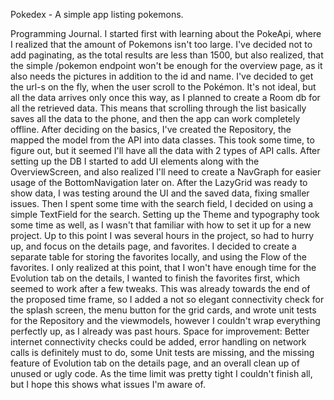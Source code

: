 Pokedex - A simple app listing pokemons.

Programming Journal.
I started first with learning about the PokeApi, where I realized that the amount of Pokemons isn't too large.
I've decided not to add paginating, as the total results are less than 1500, but also realized,
that the simple /pokemon endpoint won't be enough for the overview page, as it also needs the pictures in addition to the id and name.
I've decided to get the url-s on the fly, when the user scroll to the Pokémon.
It's not ideal, but all the data arrives only once this way, as I planned to create a Room db for all the retrieved data.
This means that scrolling through the list basically saves all the data to the phone, and then the app can work completely offline.
After deciding on the basics, I've created the Repository, the mapped the model from the API into data classes.
This took some time, to figure out, but it seemed I'll have all the data with 2 types of API calls.
After setting up the DB I started to add UI elements along with the OverviewScreen, and also realized I'll need to
create a NavGraph for easier usage of the BottomNavigation later on.
After the LazyGrid was ready to show data, I was testing around the UI and the saved data, fixing smaller issues.
Then I spent some time with the search field, I decided on using a simple TextField for the search.
Setting up the Theme and typography took some time as well, as I wasn't that familiar with how to set it up for a new project.
Up to this point I was several hours in the project, so had to hurry up, and focus on the details page, and favorites.
I decided to create a separate table for storing the favorites locally, and using the Flow of the favorites.
I only realized at this point, that I won't have enough time for the Evolution tab on the details, I wanted to finish the 
favorites first, which seemed to work after a few tweaks.
This was already towards the end of the proposed time frame, so I added a not so elegant connectivity check for the splash screen,
the menu button for the grid cards, and wrote unit tests for the Repository and the viewmodels, however I couldn't wrap everything perfectly up, 
as I already was past hours.
Space for improvement: Better internet connectivity checks could be added, error handling on network calls is definitely must to do, some Unit tests are missing, and the missing feature of 
Evolution tab on the details page, and an overall clean up of unused or ugly code. As the time limit was pretty tight I couldn't finish all, but I hope this shows what issues I'm aware of.
